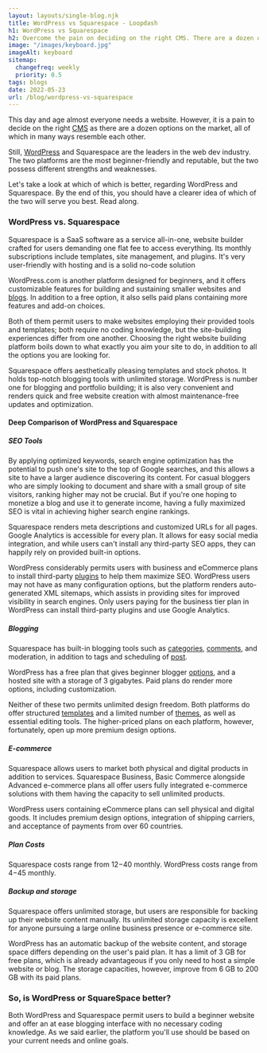 ```yaml
---
layout: layouts/single-blog.njk
title: WordPress vs Squarespace - Loopdash
h1: WordPress vs Squarespace
h2: Overcome the pain on deciding on the right CMS. There are a dozen options on the market, all of which in many ways resemble each other.
image: "/images/keyboard.jpg"
imageAlt: keyboard
sitemap:
  changefreq: weekly
  priority: 0.5
tags: blogs
date: 2022-05-23
url: /blog/wordpress-vs-squarespace
---
```


This day and age almost everyone needs a website. However, it is a pain to decide on the right [CMS](/glossary/cms) as there are a dozen options on the market, all of which in many ways resemble each other.

Still, [WordPress](/glossary/wordpress) and Squarespace are the leaders in the web dev industry. The two platforms are the most beginner-friendly and reputable, but the two possess different strengths and weaknesses.

Let's take a look at which of which is better, regarding WordPress and Squarespace. By the end of this, you should have a clearer idea of which of the two will serve you best. Read along.

### WordPress vs. Squarespace

Squarespace is a SaaS software as a service all-in-one, website builder crafted for users demanding one flat fee to access everything. Its monthly subscriptions include templates, site management, and plugins. It's very user-friendly with hosting and is a solid no-code solution

WordPress.com is another platform designed for beginners, and it offers customizable features for building and sustaining smaller websites and [blogs](/glossary/blog). In addition to a free option, it also sells paid plans containing more features and add-on choices.

Both of them permit users to make websites employing their provided tools and templates; both require no coding knowledge, but the site-building experiences differ from one another. Choosing the right website building platform boils down to what exactly you aim your site to do, in addition to all the options you are looking for.

Squarespace offers aesthetically pleasing templates and stock photos. It holds top-notch blogging tools with unlimited storage. WordPress is number one for blogging and portfolio building; it is also very convenient and renders quick and free website creation with almost maintenance-free updates and optimization.

#### Deep Comparison of WordPress and Squarespace

##### SEO Tools

By applying optimized keywords, search engine optimization has the potential to push one's site to the top of Google searches, and this allows a site to have a larger audience discovering its content. For casual bloggers who are simply looking to document and share with a small group of site visitors, ranking higher may not be crucial. But if you're one hoping to monetize a blog and use it to generate income, having a fully maximized SEO is vital in achieving higher search engine rankings.

Squarespace renders meta descriptions and customized URLs for all pages. Google Analytics is accessible for every plan. It allows for easy social media integration, and while users can't install any third-party SEO apps, they can happily rely on provided built-in options.

WordPress considerably permits users with business and eCommerce plans to install third-party [plugins](/glossary/plugins) to help them maximize SEO. WordPress users may not have as many configuration options, but the platform renders auto-generated XML sitemaps, which assists in providing sites for improved visibility in search engines. Only users paying for the business tier plan in WordPress can install third-party plugins and use Google Analytics.

##### Blogging

Squarespace has built-in blogging tools such as [categories](/glossary/category), [comments](/glossary/comments), and moderation, in addition to tags and scheduling of [post](/glossary/post).

WordPress has a free plan that gives beginner blogger [options](/glossary/options), and a hosted site with a storage of 3 gigabytes. Paid plans do render more options, including customization.

Neither of these two permits unlimited design freedom. Both platforms do offer structured [templates](/glossary/template) and a limited number of [themes](/glossary/theme), as well as essential editing tools. The higher-priced plans on each platform, however, fortunately, open up more premium design options.

##### E-commerce

Squarespace allows users to market both physical and digital products in addition to services. Squarespace Business, Basic Commerce alongside Advanced e-commerce plans all offer users fully integrated e-commerce solutions with them having the capacity to sell unlimited products.

WordPress users containing eCommerce plans can sell physical and digital goods. It includes premium design options, integration of shipping carriers, and acceptance of payments from over 60 countries.

##### Plan Costs

Squarespace costs range from $12-$40 monthly. WordPress costs range from $4-$45 monthly.

##### Backup and storage

Squarespace offers unlimited storage, but users are responsible for backing up their website content manually. Its unlimited storage capacity is excellent for anyone pursuing a large online business presence or e-commerce site.

WordPress has an automatic backup of the website content, and storage space differs depending on the user's paid plan. It has a limit of 3 GB for free plans, which is already advantageous if you only need to host a simple website or blog. The storage capacities, however, improve from 6 GB to 200 GB with its paid plans.

### So, is WordPress or SquareSpace better?

Both WordPress and Squarespace permit users to build a beginner website and offer an at ease blogging interface with no necessary coding knowledge. As we said earlier, the platform you'll use should be based on your current needs and online goals.
